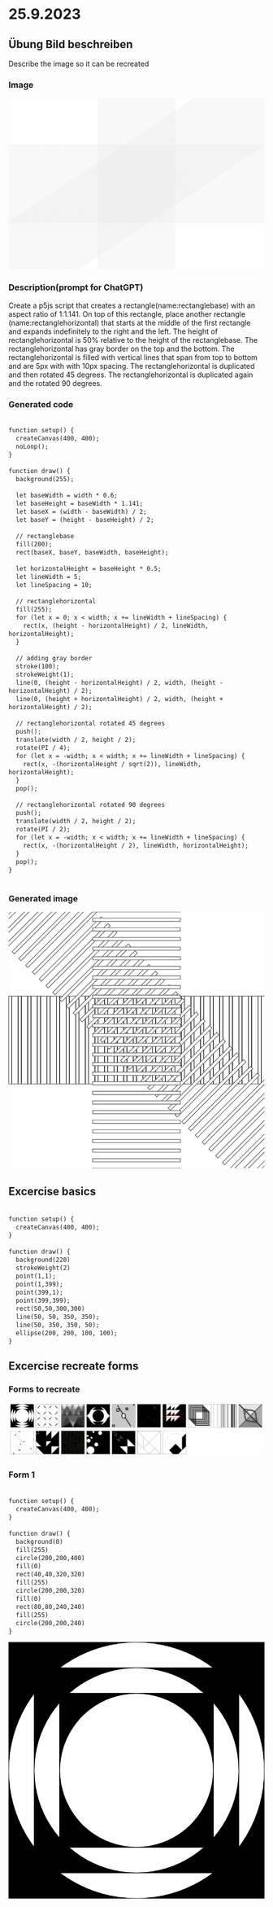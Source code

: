 # 25.9.2023

## Übung Bild beschreiben

Describe the image so it can be recreated

### Image

![image to be recreated](bild_beschreiben.png?raw=true "Image to be recreated")

### Description(prompt for ChatGPT)

Create a p5js script that creates a rectangle(name:rectanglebase) with an aspect ratio of 1:1.141. On top of this rectangle, place another rectangle (name:rectanglehorizontal) that starts at the middle of the first rectangle and expands indefinitely to the right and the left. The height of rectanglehorizontal is 50% relative to the height of the rectanglebase. The rectanglehorizontal has gray border on the top and the bottom. The rectanglehorizontal is filled with vertical lines that span from top to bottom and are 5px with with 10px spacing. The rectanglehorizontal is duplicated and then rotated 45 degrees. The rectanglehorizontal is duplicated again and the rotated 90 degrees.

### Generated code

```

function setup() {
  createCanvas(400, 400);
  noLoop();
}

function draw() {
  background(255);

  let baseWidth = width * 0.6;
  let baseHeight = baseWidth * 1.141;
  let baseX = (width - baseWidth) / 2;
  let baseY = (height - baseHeight) / 2;

  // rectanglebase
  fill(200);
  rect(baseX, baseY, baseWidth, baseHeight);

  let horizontalHeight = baseHeight * 0.5;
  let lineWidth = 5;
  let lineSpacing = 10;

  // rectanglehorizontal
  fill(255);
  for (let x = 0; x < width; x += lineWidth + lineSpacing) {
    rect(x, (height - horizontalHeight) / 2, lineWidth, horizontalHeight);
  }

  // adding gray border
  stroke(100);
  strokeWeight(1);
  line(0, (height - horizontalHeight) / 2, width, (height - horizontalHeight) / 2);
  line(0, (height + horizontalHeight) / 2, width, (height + horizontalHeight) / 2);

  // rectanglehorizontal rotated 45 degrees
  push();
  translate(width / 2, height / 2);
  rotate(PI / 4);
  for (let x = -width; x < width; x += lineWidth + lineSpacing) {
    rect(x, -(horizontalHeight / sqrt(2)), lineWidth, horizontalHeight);
  }
  pop();

  // rectanglehorizontal rotated 90 degrees
  push();
  translate(width / 2, height / 2);
  rotate(PI / 2);
  for (let x = -width; x < width; x += lineWidth + lineSpacing) {
    rect(x, -(horizontalHeight / 2), lineWidth, horizontalHeight);
  }
  pop();
}


```

### Generated image

![generated image](bild_beschreiben_result.png?raw=true "Generated image")

## Excercise basics

```

function setup() {
  createCanvas(400, 400);
}

function draw() {
  background(220)
  strokeWeight(2)
  point(1,1);
  point(1,399);
  point(399,1);
  point(399,399);
  rect(50,50,300,300)
  line(50, 50, 350, 350);
  line(50, 350, 350, 50);
  ellipse(200, 200, 100, 100);
}

```

## Excercise recreate forms

### Forms to recreate

!["Excercise forms"](forms.png?raw=true "Excercise forms")

### Form 1

```

function setup() {
  createCanvas(400, 400);
}

function draw() {
  background(0)
  fill(255)
  circle(200,200,400)
  fill(0)
  rect(40,40,320,320)
  fill(255)
  circle(200,200,320)
  fill(0)
  rect(80,80,240,240)
  fill(255)
  circle(200,200,240)
}

```

!["Form 1"](form1.png?raw=true "Form 1")
